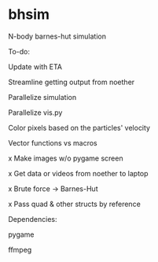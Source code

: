bhsim
=====

N-body barnes-hut simulation

To-do:

Update with ETA

Streamline getting output from noether

Parallelize simulation

Parallelize vis.py

Color pixels based on the particles' velocity

Vector functions vs macros

x Make images w/o pygame screen


x Get data or videos from noether to laptop

x Brute force -> Barnes-Hut

x Pass quad & other structs by reference

Dependencies:

pygame

ffmpeg
